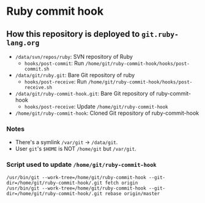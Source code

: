 # Ruby commit hook

## How this repository is deployed to `git.ruby-lang.org`

* `/data/svn/repos/ruby`: SVN repository of Ruby
  * `hooks/post-commit`: Run `/home/git/ruby-commit-hook/hooks/post-commit.sh`
* `/data/git/ruby.git`: Bare Git repository of ruby
  * `hooks/post-receive`: Run `/home/git/ruby-commit-hook/hooks/post-receive.sh`
* `/data/git/ruby-commit-hook.git`: Bare Git repository of ruby-commit-hook
  * `hooks/post-receive`: Update `/home/git/ruby-commit-hook`
* `/home/git/ruby-commit-hook`: Cloned Git repository of ruby-commit-hook

### Notes

* There's a symlink `/var/git` -> `/data/git`.
* User `git`'s `$HOME` is NOT `/home/git` but `/var/git`.

### Script used to update `/home/git/ruby-commit-hook`

```
/usr/bin/git --work-tree=/home/git/ruby-commit-hook --git-dir=/home/git/ruby-commit-hook/.git fetch origin
/usr/bin/git --work-tree=/home/git/ruby-commit-hook --git-dir=/home/git/ruby-commit-hook/.git rebase origin/master
```
